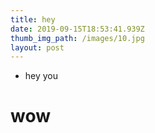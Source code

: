 ```yaml
---
title: hey
date: 2019-09-15T18:53:41.939Z
thumb_img_path: /images/10.jpg
layout: post
---
```

* hey you
# wow
